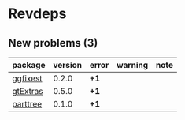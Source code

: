 # Revdeps

## New problems (3)

|package  |version |error  |warning |note |
|:--------|:-------|:------|:-------|:----|
|[ggfixest](problems.md#ggfixest)|0.2.0   |__+1__ |        |     |
|[gtExtras](problems.md#gtextras)|0.5.0   |__+1__ |        |     |
|[parttree](problems.md#parttree)|0.1.0   |__+1__ |        |     |

